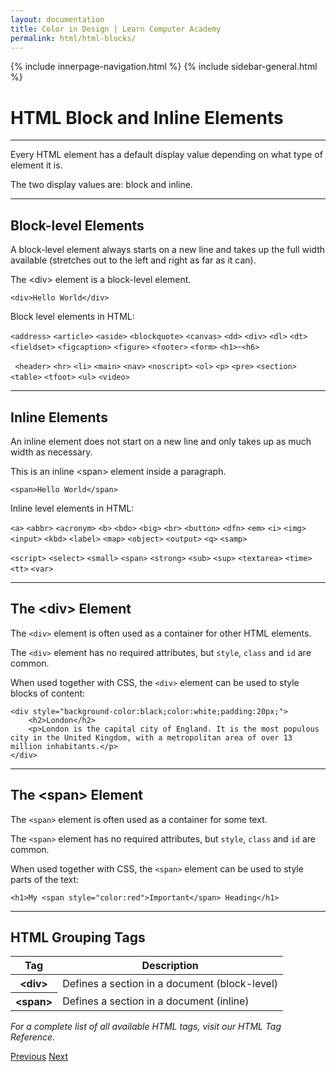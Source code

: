 ```yaml
---
layout: documentation
title: Color in Design | Learn Computer Academy
permalink: html/html-blocks/
---
```

<div class="loader">
{% include innerpage-navigation.html %}
{% include sidebar-general.html %}
            <div class="page-content">
                <div class="content-wrapper">
                    <div class="row">
                        <div class="col-md-9 content">
                            <!-- Your content goes started here -->
                            <div class="doc-content">
                                <h1>HTML Block and Inline Elements</h1>
                                <hr>
                                <p>Every HTML element has a default display value depending on what type of element it is.</p>
                                <p>The two display values are: block and inline.</p>
                                <hr>
                                <h2>Block-level Elements</h2>
                                <p>A block-level element always starts on a new line and takes up the full width available (stretches out to the left and right as far as it can).</p>
                                <div class="border border-success p-2 mb-4">The &lt;div> element is a block-level element.</div>
                                <pre class="snippet"><code class="html">&lt;div>Hello World&lt;/div></code></pre>
                                <p>Block level elements in HTML:</p>
                                <p><code>&lt;address></code>  <code>&lt;article></code>  <code>&lt;aside></code>  <code>&lt;blockquote></code>  <code>&lt;canvas></code>  <code>&lt;dd></code>  <code>&lt;div></code>  <code>&lt;dl></code>  <code>&lt;dt></code>  <code>&lt;fieldset></code>  <code>&lt;figcaption></code>  <code>&lt;figure></code>  <code>&lt;footer></code>  <code>&lt;form></code>  <code>&lt;h1></code>-<code>&lt;h6></code></p> 
                                <p><code> &lt;header></code>  <code>&lt;hr></code>  <code>&lt;li></code>  <code>&lt;main></code>  <code>&lt;nav></code>  <code>&lt;noscript></code>  <code>&lt;ol></code>  <code>&lt;p></code>  <code>&lt;pre></code>  <code>&lt;section></code>  <code>&lt;table></code>  <code>&lt;tfoot></code>  <code>&lt;ul></code>  <code>&lt;video></code></p>
                                <hr>
                                <h2>Inline Elements</h2>
                                <p>An inline element does not start on a new line and only takes up as much width as necessary.</p>
                                <p>This is <span class="border border-success p-2 mb-4">an inline &lt;span> element inside</span> a paragraph.</p>
                                <pre class="snippet"><code class="html">&lt;span>Hello World&lt;/span></code></pre>
                                <p>Inline level elements in HTML:</p>
                                <p><code>&lt;a></code> <code>&lt;abbr></code> <code>&lt;acronym></code> <code>&lt;b></code> <code>&lt;bdo></code> <code>&lt;big></code> <code>&lt;br></code> <code>&lt;button></code> <code>&lt;dfn></code> <code>&lt;em></code> <code>&lt;i></code> <code>&lt;img></code> <code>&lt;input></code> <code>&lt;kbd></code> <code>&lt;label></code> <code>&lt;map></code> <code>&lt;object></code> <code>&lt;output></code> <code>&lt;q></code> <code>&lt;samp></code> 
                                <p><code>&lt;script></code> <code>&lt;select></code> <code>&lt;small></code> <code>&lt;span></code> <code>&lt;strong></code> <code>&lt;sub></code> <code>&lt;sup></code> <code>&lt;textarea></code> <code>&lt;time></code> <code>&lt;tt></code> <code>&lt;var></code></p>
                                <hr>
                                <h2>The &lt;div> Element</h2>
                                <p>The <code>&lt;div></code> element is often used as a container for other HTML elements.</p>
                                <p>The <code>&lt;div></code> element has no required attributes, but <code>style</code>, <code>class</code> and <code>id</code> are common.</p>
                                <p>When used together with CSS, the <code>&lt;div></code> element can be used to style blocks of content:</p>
                                <pre class="snippet"><code class="html">&lt;div style="background-color:black;color:white;padding:20px;">
    &lt;h2>London&lt;/h2>
    &lt;p>London is the capital city of England. It is the most populous city in the United Kingdom, with a metropolitan area of over 13 million inhabitants.&lt;/p>
&lt;/div></code></pre>
                                <hr>
                                <h2>The &lt;span> Element</h2>
                                <p>The <code>&lt;span></code> element is often used as a container for some text.</p>
                                <p>The <code>&lt;span></code> element has no required attributes, but <code>style</code>, <code>class</code> and <code>id</code> are common.</p>
                                <p>When used together with CSS, the <code>&lt;span></code> element can be used to style parts of the text:</p>
                                <pre class="snippet"><code class="html">&lt;h1>My &lt;span style="color:red">Important&lt;/span> Heading&lt;/h1></code></pre>
                                <hr>
                                <h2>HTML Grouping Tags</h2>
                                <table class="table table-striped">
                                    <thead class="thead-shades">
                                        <tr>
                                            <th scope="col">Tag</th>
                                            <th scope="col">Description</th>
                                        </tr>
                                    </thead>
                                    <tbody>
                                        <tr>
                                            <th scope="row">&lt;div></th>
                                            <td>Defines a section in a document (block-level)</td>
                                        </tr>
                                        <tr>
                                            <th scope="row">&lt;span></th>
                                            <td>Defines a section in a document (inline)</td>
                                        </tr>  
                                    </tbody>
                                </table>
                                <p><i>For a complete list of all available HTML tags, visit our HTML Tag Reference.</i></p>
                            <!-- /.Your content goes ends here -->
                            <div class="footer-btn d-flex justify-content-between">
                                <a href="html-lists" class="btn"><i class="fas fa-arrow-circle-left"></i>Previous</a>
                                <a href="html-classes" class="btn">Next<i class="fas fa-arrow-circle-right"></i></a>
                            </div>
                            <!-- /.End of footer button -->
                        <!-- Right Sidebar Start-->
                        <?php include '../includes/right-sidebar-innerpage.php'; ?>
                        <!-- Right-Sidebar End -->
                    
              


